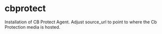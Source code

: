 # cbprotect

Installation of CB Protect Agent. Adjust source_url to point to where the Cb Protection media is hosted.

